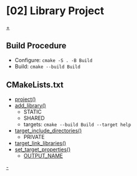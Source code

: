 # [02] Library Project
[+](./CMakeLists.txt)

## Build Procedure
- Configure: `cmake -S . -B Build`
- Build: `cmake --build Build`

## CMakeLists.txt
- [project()](https://cmake.org/cmake/help/latest/command/project.html)
- [add_library()](https://cmake.org/cmake/help/latest/command/add_library.html)
  - STATIC
  - SHARED
  - targets: `cmake --build Build --target help`
- [target_include_directories()](https://cmake.org/cmake/help/latest/command/target_include_directories.html)
  - PRIVATE
- [target_link_libraries()](https://cmake.org/cmake/help/latest/command/target_link_libraries.html)
- [set_target_properties()](https://cmake.org/cmake/help/latest/command/set_target_properties.html)
  - [OUTPUT_NAME](https://cmake.org/cmake/help/latest/prop_tgt/OUTPUT_NAME.html)


[-](../README.md)